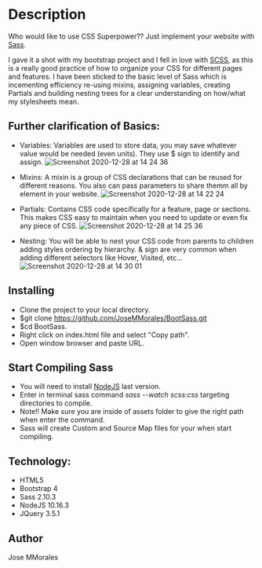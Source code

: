# Description
Who would like to use CSS Superpower?? Just implement your website with [Sass](https://sass-lang.com/).

I gave it a shot with my bootstrap project and I fell in love with [SCSS](https://sass-lang.com/documentation/syntax), as this is a really good practice of how to organize your CSS for different pages and features. I have been sticked to the basic level of Sass which is incementing efficiency re-using mixins, assigning variables, creating Partials and building nesting trees for a clear understanding on how/what my stylesheets mean. 

## Further clarification of Basics:

* Variables: Variables are used to store data, you may save whatever value would be needed (even units). They use $ sign to identify and assign.
![Screenshot 2020-12-28 at 14 24 36](https://user-images.githubusercontent.com/43299285/103217230-6c4d9a80-4918-11eb-9e9e-1481b4485683.png)

* Mixins: A mixin is a group of CSS declarations that can be reused for different reasons. You also can pass parameters to share themm all by element in your website.
![Screenshot 2020-12-28 at 14 22 24](https://user-images.githubusercontent.com/43299285/103217131-24c70e80-4918-11eb-8274-256635719b96.png)

* Partials: Contains CSS code specifically for a feature, page or sections. This makes CSS easy to maintain when you need to update or even fix any piece of CSS.
![Screenshot 2020-12-28 at 14 25 36](https://user-images.githubusercontent.com/43299285/103217303-90a97700-4918-11eb-88d9-ceb36b4d0a7f.png)

* Nesting: You will be able to nest your CSS code from parents to children adding styles ordering by hierarchy. & sign are very common when adding different selectors like Hover, Visited, etc...
![Screenshot 2020-12-28 at 14 30 01](https://user-images.githubusercontent.com/43299285/103217575-2e9d4180-4919-11eb-9c9a-1996909128d2.png)


## Installing
* Clone the project to your local directory.
* $git clone https://github.com/JoseMMorales/BootSass.git
* $cd BootSass.
* Right click on index.html file and select "Copy path".
* Open window browser and paste URL.

## Start Compiling Sass
* You will need to install [NodeJS](https://nodejs.org/en/download/) last version.
* Enter in terminal sass command *sass --watch scss:css* targeting directories to compile.
* Note!! Make sure you are inside of assets folder to give the right path when enter the command.
* Sass will create Custom and Source Map files for your when start compiling.

## Technology:
* HTML5
* Bootstrap 4
* Sass 2.10.3
* NodeJS 10.16.3
* JQuery 3.5.1

## Author
Jose MMorales